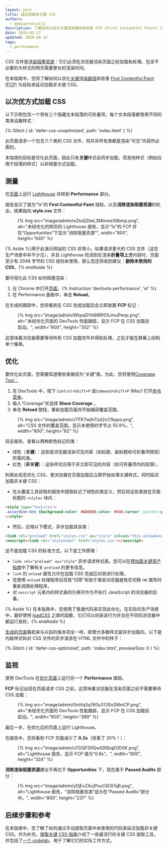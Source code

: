 ```yaml
---
layout: post
title: 延迟加载非关键 CSS
authors:
  - demianrenzulli
description: 了解如何以优化关键渲染路径和改善 FCP (First Contentful Paint) 为目标来延迟加载非关键 CSS。
date: 2019-02-17
updated: 2020-06-12
tags:
  - performance
---
```


CSS 文件是[渲染阻塞资源](https://developers.google.com/web/tools/lighthouse/audits/blocking-resources)：它们必须在浏览器渲染页面之前加载和处理。包含不必要的大样式的网页需要更长的渲染时间。

在本指南中，您将了解如何以优化[关键渲染路径](https://developers.google.com/web/fundamentals/performance/critical-rendering-path/)和改善 [First Contentful Paint (FCP)](/first-contentful-paint) 为目标来延迟加载非关键 CSS。

## 以次优方式加载 CSS

以下示例包含一个带有三个隐藏文本段落的可折叠项，每个文本段落都使用不同的类来设置样式：

{% Glitch { id: 'defer-css-unoptimized', path: 'index.html' } %}

此页面请求一个包含八个类的 CSS 文件，但并非所有类都是渲染“可见”内容所必需的。

本指南的目标是优化此页面，因此只有**关键**样式会同步加载，而其他样式（例如应用于段落的样式）以非阻塞方式加载。

## 测量

在[页面](https://defer-css-unoptimized.glitch.me/)上运行 [Lighthouse](/discover-performance-opportunities-with-lighthouse/#run-lighthouse-from-chrome-devtools) 并转到 **Performance** 部分。

报告显示了值为“1s”的 **First Contentful Paint** 指标，以及**消除渲染阻塞资源**的机会，结果指向 **style.css** 文件：

<figure>{% Img src="image/admin/eZtuQ2IwL3Mtnmz09bmp.png", alt="未经优化的网页的 Lighthouse 报告，显示“1s”的 FCP 并在“Opportunities”下显示“消除阻塞资源”", width="800", height="640" %}</figure>

{% Aside %}用于此演示网站的 CSS 非常小。如果请求更大的 CSS 文件（这在生产场景中并不少见），并且 Lighthouse 检测到在渲染**折叠项上方**内容时，页面至少有 2048 字节的 CSS 规则未使用，那么您还将收到建议：**删除未使用的 CSS**。{% endAside %}

要可视化此 CSS 如何阻塞渲染：

1. 在 Chrome 中打开[页面](https://defer-css-unoptimized.glitch.me/)。{% Instruction 'devtools-performance', 'ol' %}
2. 在 Performance 面板中，单击 **Reload**。

在生成的跟踪中，您将看到在 CSS 完成加载后会立即放置 **FCP** 标记：

<figure>{% Img src="image/admin/WhpaDYb98Rf03JmuPenp.png", alt="未经优化页面的 DevTools 性能跟踪，显示 FCP 在 CSS 加载后启动。", width="800", height="352" %}</figure>

这意味着浏览器需要等待所有 CSS 加载完毕并得到处理，之后才能在屏幕上绘制单个像素。

## 优化

要优化此页面，您需要知道哪些类被视为“关键”类。为此，您将使用[Coverage Tool：](https://developer.chrome.com/docs/devtools/css/reference/#coverage)

1. 在 DevTools 中，按下 `Control+Shift+P` 或`Command+Shift+P` (Mac) 打开[命令菜单](https://developers.google.com/web/tools/chrome-devtools/command-menu)。
2. 输入“Coverage”并选择 **Show Coverage** 。
3. 单击 **Reload** 按钮，重新加载页面并开始捕获覆盖范围。

<figure>{% Img src="image/admin/JTFK7wjhlTzd2cCfkpps.png", alt="CSS 文件的覆盖范围，显示未使用的字节占 55.9%。", width="800", height="82" %}</figure>

双击报告，查看以两种颜色标记的类：

- 绿色（**关键**）：这些是浏览器渲染可见内容（如标题、副标题和可折叠项按钮）所需的类。
- 红色（**非关键**）：这些样式应用于非立即可见的内容（如可折叠项内的段落）。

利用此信息优化 CSS，使浏览器在页面加载后立即开始处理关键样式，同时延迟加载非关键 CSS：

- 在从覆盖工具获取的报告中提取标记了绿色的类定义，然后将这些类放在页面标题的 `<style>` 块内：

```html
<style type="text/css">
.accordion-btn {background-color: #ADD8E6;color: #444;cursor: pointer;padding: 18px;width: 100%;border: none;text-align: left;outline: none;font-size: 15px;transition: 0.4s;}.container {padding: 0 18px;display: none;background-color: white;overflow: hidden;}h1 {word-spacing: 5px;color: blue;font-weight: bold;text-align: center;}
</style>
```

- 然后，应用以下模式，异步加载其余类：

```html
<link rel="preload" href="styles.css" as="style" onload="this.onload=null;this.rel='stylesheet'">
<noscript><link rel="stylesheet" href="styles.css"></noscript>
```

这不是加载 CSS 的标准方式。以下是工作原理：

- `link rel="preload" as="style"` 异步请求样式表。您可以在[预加载关键资产指南](/preload-critical-assets)中了解有关 `preload` 的更多信息。
- `link` 的 `onload` 属性允许在加载 CSS 完成后对其进行处理。
- 在使用 `onload` 处理程序后将其“归零”有助于某些浏览器避免在切换 rel 属性时重新调用处理程序。
- 对 `noscript` 元素内的样式表的引用可作为不执行 JavaScript 的浏览器的后备。

{% Aside %} 在本指南中，您使用了普通代码来实现此优化。在实际的生产场景中，最好使用 [loadCSS](https://github.com/filamentgroup/loadCSS/blob/master/README.md) 之类的函数，它们可以封装该行为并且在不同的浏览器中都运行良好。{% endAside %}

[生成的页面](https://defer-css-optimized.glitch.me/)看起来与以前的版本完全一样，即使大多数样式是异步加载的。以下是内联样式和对 CSS 文件的异步请求在 HTML 文件中的样子：

<!-- Copy and Paste Me -->

{% Glitch { id: 'defer-css-optimized', path: 'index.html', previewSize: 0 } %}

## 监视

使用 DevTools 在[优化页面](https://defer-css-optimized.glitch.me/)上运行另一个 **Performance** 跟踪。

**FCP** 标记出现在页面请求 CSS 之前，这意味着浏览器在渲染页面之前不需要等待 CSS 加载：

<figure>{% Img src="image/admin/0mVq3q760y37JSn2MmCP.png", alt="未经优化页面的 DevTools 性能跟踪，显示 FCP 在 CSS 加载前启动。", width="800", height="389" %}</figure>

最后一步，在优化后的页面上运行 Lighthouse。

在报告中，您将看到 FCP 页面减少了 **0.2s**（改善了 20%！）：

<figure>{% Img src="image/admin/oTDQFSlfQwS9SbqE0D0K.png", alt="Lighthouse 报告，显示 FCP 值为“0.8s”。", width="800", height="324" %}</figure>

**消除渲染阻塞资源**建议不再位于 **Opportunities** 下，现在属于 **Passed Audits** 部分：

<figure>{% Img src="image/admin/yDjEvZAcjPouC6I3I7qB.png", alt="Lighthouse 报告，“消除阻塞资源”显示在“Passed Audits”部分中。", width="800", height="237" %}</figure>

## 后续步骤和参考

在本指南中，您了解了如何通过手动提取页面中未使用的代码来延迟加载非关键 CSS。作为补充，[提取关键 CSS 指南](/extract-critical-css/)介绍了一些最流行的关键 CSS 提取工具，并包括了[一个 codelab](/codelab-extract-and-inline-critical-css/)，用于了解它们的实际工作方式。

